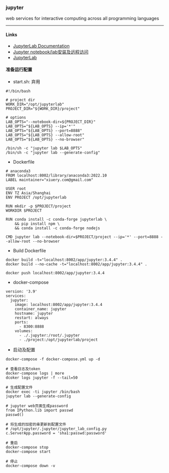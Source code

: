 ### jupyter
web services for interactive computing across all programming languages

---

#### Links
- [JupyterLab Documentation](https://jupyterlab.readthedocs.io/en/stable/index.html)
- [Jupyter notebook/lab安装及远程访问](https://zhuanlan.zhihu.com/p/166425946)
- [JupyterLab](https://zhuanlan.zhihu.com/p/383005827)

#### 准备运行配置
- start.sh: 弃用
```
#!/bin/bash

# project dir
WORK_DIR="/opt/jupyterlab"
PROJECT_DIR="${WORK_DIR}/project"

# options
LAB_OPTS="--notebook-dir=${PROJECT_DIR}"
LAB_OPTS="${LAB_OPTS} --ip='*'"
LAB_OPTS="${LAB_OPTS} --port=8888"
LAB_OPTS="${LAB_OPTS} --allow-root"
LAB_OPTS="${LAB_OPTS} --no-browser"

/bin/sh -c "jupyter lab $LAB_OPTS"
/bin/sh -c "jupyter lab --generate-config"
```

- Dockerfile
```
# anaconda3
FROM localhost:8002/library/anaconda3:2022.10
LABEL maintainer="xiuery.com@gmail.com"

USER root
ENV TZ Asia/Shanghai
ENV PROJECT /opt/jupyterlab

RUN mkdir -p $PROJECT/project
WORKDIR $PROJECT

RUN conda install -c conda-forge jupyterlab \
    && pip install npm \
    && conda install -c conda-forge nodejs

CMD jupyter lab --notebook-dir=$PROJECT/project --ip='*' --port=8888 --allow-root --no-browser
```

- Build Dockerfile
```
docker build -t="localhost:8002/app/jupyter:3.4.4" .
docker build --no-cache -t="localhost:8002/app/jupyter:3.4.4" .

docker push localhost:8002/app/jupyter:3.4.4
```

- docker-compose
```
version: '3.9'
services:
  jupyter:
    image: localhost:8002/app/jupyter:3.4.4
    container_name: jupyter
    hostname: jupyter
    restart: always
    ports:
      - 8300:8888
    volumes:
      - ./.jupyter:/root/.jupyter
      - ./project:/opt/jupyterlab/project
```

- 启动及配置
```
docker-compose -f docker-compose.yml up -d

# 查看日志及token
docker-compose logs | more
dcoker logs jupyter -f --tail=50

# 生成配置文件
docker exec -ti jupyter /bin/bash
jupyter lab --generate-config

# jupyter web页面生成password
from IPython.lib import passwd
passwd()

# 将生成的加密的串更新到配置文件
# /opt/jupyter/.jupyter/jupyter_lab_config.py
c.ServerApp.password = 'sha1:passwd:password'

# 重启
docker-compose stop
docker-compose start

# 停止
docker-compose down -v 
```
